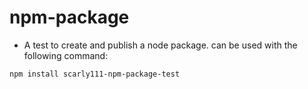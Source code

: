 # npm-package

- A test to create and publish a node package. can be used with the following command:

```bash
npm install scarly111-npm-package-test
```